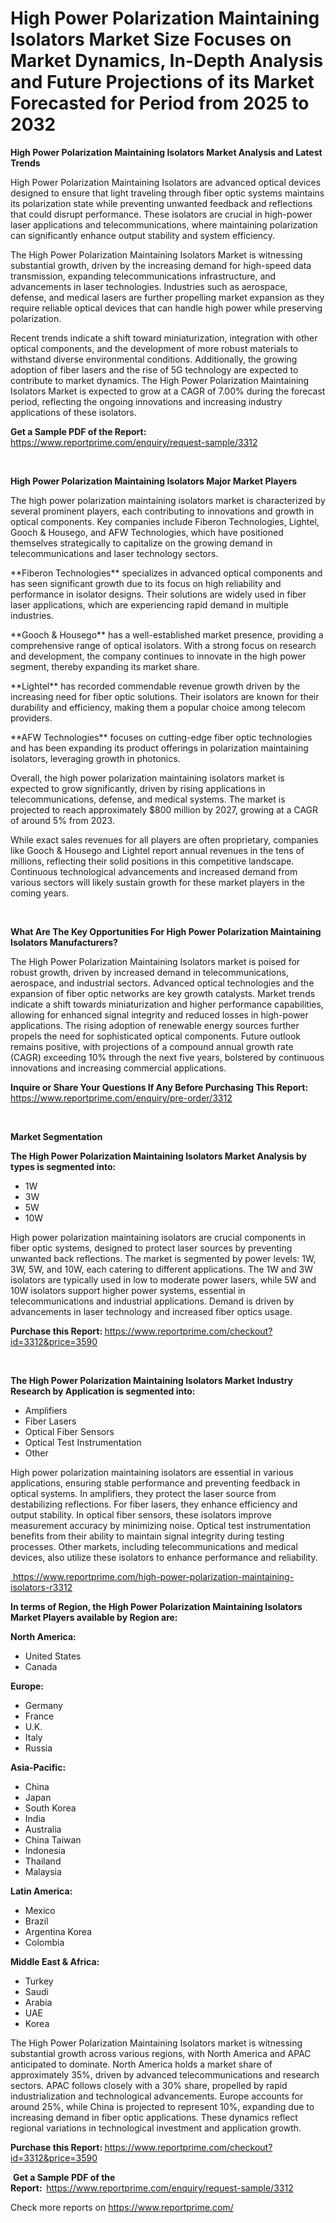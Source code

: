 <p><h1>High Power Polarization Maintaining Isolators Market Size Focuses on Market Dynamics, In-Depth Analysis and Future Projections of its Market Forecasted for Period from 2025 to 2032</h1></p><p><strong>High Power Polarization Maintaining Isolators Market Analysis and Latest Trends</strong></p>
<p><p>High Power Polarization Maintaining Isolators are advanced optical devices designed to ensure that light traveling through fiber optic systems maintains its polarization state while preventing unwanted feedback and reflections that could disrupt performance. These isolators are crucial in high-power laser applications and telecommunications, where maintaining polarization can significantly enhance output stability and system efficiency.</p><p>The High Power Polarization Maintaining Isolators Market is witnessing substantial growth, driven by the increasing demand for high-speed data transmission, expanding telecommunications infrastructure, and advancements in laser technologies. Industries such as aerospace, defense, and medical lasers are further propelling market expansion as they require reliable optical devices that can handle high power while preserving polarization. </p><p>Recent trends indicate a shift toward miniaturization, integration with other optical components, and the development of more robust materials to withstand diverse environmental conditions. Additionally, the growing adoption of fiber lasers and the rise of 5G technology are expected to contribute to market dynamics. The High Power Polarization Maintaining Isolators Market is expected to grow at a CAGR of 7.00% during the forecast period, reflecting the ongoing innovations and increasing industry applications of these isolators.</p></p>
<p><strong>Get a Sample PDF of the Report:&nbsp;</strong> <a href="https://www.reportprime.com/enquiry/request-sample/3312?utm_campaign=2181&utm_medium=2&utm_source=Github&utm_content=ia&utm_term=18032025&utm_id=high-power-polarization-maintaining-isolators">https://www.reportprime.com/enquiry/request-sample/3312</a></p>
<p>&nbsp;</p>
<p><strong>High Power Polarization Maintaining Isolators Major Market Players</strong></p>
<p><p>The high power polarization maintaining isolators market is characterized by several prominent players, each contributing to innovations and growth in optical components. Key companies include Fiberon Technologies, Lightel, Gooch & Housego, and AFW Technologies, which have positioned themselves strategically to capitalize on the growing demand in telecommunications and laser technology sectors.</p><p>**Fiberon Technologies** specializes in advanced optical components and has seen significant growth due to its focus on high reliability and performance in isolator designs. Their solutions are widely used in fiber laser applications, which are experiencing rapid demand in multiple industries. </p><p>**Gooch & Housego** has a well-established market presence, providing a comprehensive range of optical isolators. With a strong focus on research and development, the company continues to innovate in the high power segment, thereby expanding its market share.</p><p>**Lightel** has recorded commendable revenue growth driven by the increasing need for fiber optic solutions. Their isolators are known for their durability and efficiency, making them a popular choice among telecom providers.</p><p>**AFW Technologies** focuses on cutting-edge fiber optic technologies and has been expanding its product offerings in polarization maintaining isolators, leveraging growth in photonics.</p><p>Overall, the high power polarization maintaining isolators market is expected to grow significantly, driven by rising applications in telecommunications, defense, and medical systems. The market is projected to reach approximately $800 million by 2027, growing at a CAGR of around 5% from 2023. </p><p>While exact sales revenues for all players are often proprietary, companies like Gooch & Housego and Lightel report annual revenues in the tens of millions, reflecting their solid positions in this competitive landscape. Continuous technological advancements and increased demand from various sectors will likely sustain growth for these market players in the coming years.</p></p>
<p>&nbsp;</p>
<p><strong>What Are The Key Opportunities For High Power Polarization Maintaining Isolators Manufacturers?</strong></p>
<p><p>The High Power Polarization Maintaining Isolators market is poised for robust growth, driven by increased demand in telecommunications, aerospace, and industrial sectors. Advanced optical technologies and the expansion of fiber optic networks are key growth catalysts. Market trends indicate a shift towards miniaturization and higher performance capabilities, allowing for enhanced signal integrity and reduced losses in high-power applications. The rising adoption of renewable energy sources further propels the need for sophisticated optical components. Future outlook remains positive, with projections of a compound annual growth rate (CAGR) exceeding 10% through the next five years, bolstered by continuous innovations and increasing commercial applications.</p></p>
<p><strong>Inquire or Share Your Questions If Any Before Purchasing This Report:</strong> <a href="https://www.reportprime.com/enquiry/pre-order/3312?utm_campaign=2181&utm_medium=2&utm_source=Github&utm_content=ia&utm_term=18032025&utm_id=high-power-polarization-maintaining-isolators">https://www.reportprime.com/enquiry/pre-order/3312</a></p>
<p>&nbsp;</p>
<p><strong>Market Segmentation</strong></p>
<p><strong>The High Power Polarization Maintaining Isolators Market Analysis by types is segmented into:</strong></p>
<p><ul><li>1W</li><li>3W</li><li>5W</li><li>10W</li></ul></p>
<p><p>High power polarization maintaining isolators are crucial components in fiber optic systems, designed to protect laser sources by preventing unwanted back reflections. The market is segmented by power levels: 1W, 3W, 5W, and 10W, each catering to different applications. The 1W and 3W isolators are typically used in low to moderate power lasers, while 5W and 10W isolators support higher power systems, essential in telecommunications and industrial applications. Demand is driven by advancements in laser technology and increased fiber optics usage.</p></p>
<p><strong>Purchase this Report:&nbsp;</strong><a href="https://www.reportprime.com/checkout?id=3312&price=3590&utm_campaign=2181&utm_medium=2&utm_source=Github&utm_content=ia&utm_term=18032025&utm_id=high-power-polarization-maintaining-isolators">https://www.reportprime.com/checkout?id=3312&price=3590</a></p>
<p>&nbsp;</p>
<p><strong>The High Power Polarization Maintaining Isolators Market Industry Research by Application is segmented into:</strong></p>
<p><ul><li>Amplifiers</li><li>Fiber Lasers</li><li>Optical Fiber Sensors</li><li>Optical Test Instrumentation</li><li>Other</li></ul></p>
<p><p>High power polarization maintaining isolators are essential in various applications, ensuring stable performance and preventing feedback in optical systems. In amplifiers, they protect the laser source from destabilizing reflections. For fiber lasers, they enhance efficiency and output stability. In optical fiber sensors, these isolators improve measurement accuracy by minimizing noise. Optical test instrumentation benefits from their ability to maintain signal integrity during testing processes. Other markets, including telecommunications and medical devices, also utilize these isolators to enhance performance and reliability.</p></p>
<p><a href="https://www.reportprime.com/high-power-polarization-maintaining-isolators-r3312?utm_campaign=2181&utm_medium=2&utm_source=Github&utm_content=ia&utm_term=18032025&utm_id=high-power-polarization-maintaining-isolators">&nbsp;https://www.reportprime.com/high-power-polarization-maintaining-isolators-r3312</a></p>
<p><strong>In terms of Region, the High Power Polarization Maintaining Isolators Market Players available by Region are:</strong></p>
<p>
    <p> <strong> North America: </strong>
        <ul>
            <li>United States</li>
            <li>Canada</li>
        </ul>
        </p> 
    <p> <strong> Europe: </strong>
        <ul>
            <li>Germany</li>
            <li>France</li>
            <li>U.K.</li>
            <li>Italy</li>
            <li>Russia</li>
        </ul>
        </p> 
    <p> <strong> Asia-Pacific: </strong>
        <ul>
            <li>China</li>
            <li>Japan</li>
            <li>South Korea</li>
            <li>India</li>
            <li>Australia</li>
            <li>China Taiwan</li>
            <li>Indonesia</li>
            <li>Thailand</li>
            <li>Malaysia</li>
        </ul>
        </p> 
    <p> <strong> Latin America: </strong>
        <ul>
            <li>Mexico</li>
            <li>Brazil</li>
            <li>Argentina Korea</li>
            <li>Colombia</li>
        </ul>
        </p> 
    <p> <strong> Middle East & Africa: </strong>
        <ul>
            <li>Turkey</li>
            <li>Saudi</li>
            <li>Arabia</li>
            <li>UAE</li>
            <li>Korea</li>
        </ul>
    </p>
    </p>
<p><p>The High Power Polarization Maintaining Isolators market is witnessing substantial growth across various regions, with North America and APAC anticipated to dominate. North America holds a market share of approximately 35%, driven by advanced telecommunications and research sectors. APAC follows closely with a 30% share, propelled by rapid industrialization and technological advancements. Europe accounts for around 25%, while China is projected to represent 10%, expanding due to increasing demand in fiber optic applications. These dynamics reflect regional variations in technological investment and application growth.</p></p>
<p><strong>Purchase this Report: </strong><a href="https://www.reportprime.com/checkout?id=3312&price=3590&utm_campaign=2181&utm_medium=2&utm_source=Github&utm_content=ia&utm_term=18032025&utm_id=high-power-polarization-maintaining-isolators">https://www.reportprime.com/checkout?id=3312&price=3590</a></p>
<p>&nbsp;<strong>Get a Sample PDF of the Report:&nbsp;&nbsp;</strong><a href="https://www.reportprime.com/enquiry/request-sample/3312?utm_campaign=2181&utm_medium=2&utm_source=Github&utm_content=ia&utm_term=18032025&utm_id=high-power-polarization-maintaining-isolators">https://www.reportprime.com/enquiry/request-sample/3312</a></p>
<p><strong></strong></p>
<p>Check more reports on <a href="https://www.reportprime.com/?utm_campaign=2181&utm_medium=2&utm_source=Github&utm_content=ia&utm_term=18032025&utm_id=high-power-polarization-maintaining-isolators">https://www.reportprime.com/</a></p>